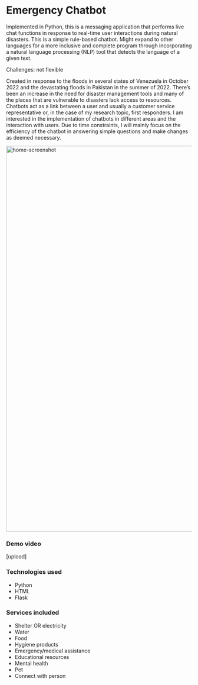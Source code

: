 # Emergency Chatbot

Implemented in Python, this is a messaging application that performs live chat functions in response to real-time user interactions during natural disasters. This is a simple rule-based chatbot.
Might expand to other languages for a more inclusive and complete program through incorporating a natural language processing (NLP) tool that detects the language of a given text.

Challenges: not flexible

Created in response to the floods in several states of Venezuela in October 2022 and the devastating floods in Pakistan in the summer of 2022.
There’s been an increase in the need for disaster management tools and many of the places that are vulnerable to disasters lack access to resources. Chatbots act as a link between a user and usually a customer service representative or, in the case of my research topic, first responders. I am interested in the implementation of chatbots in different areas and the interaction with users. Due to time constraints, I will mainly focus on the efficiency of the chatbot in answering simple questions and make changes as deemed necessary.

<img width="1043" alt="home-screenshot" src="https://user-images.githubusercontent.com/76544489/200204794-0d75c9c9-ac04-4ab0-9d19-b76e2ef411bd.png">

### Demo video
[upload]

### Technologies used
* Python
* HTML
* Flask

### Services included
* Shelter OR electricity
* Water
* Food
* Hygiene products
* Emergency/medical assistance
* Educational resources
* Mental health
* Pet
* Connect with person
